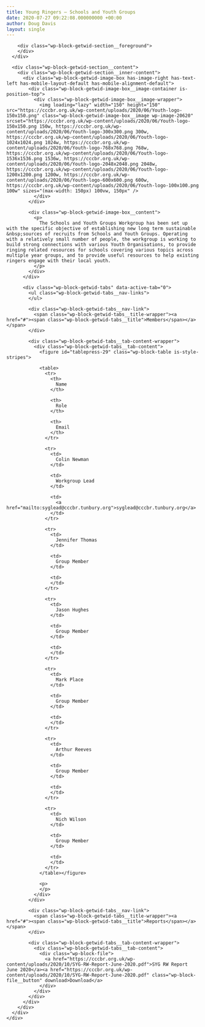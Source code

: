 ```yaml
---
title: Young Ringers – Schools and Youth Groups
date: 2020-07-27 09:22:08.000000000 +00:00
author: Doug Davis
layout: single
---
```

<div class="wp-block-getwid-section getwid-section-content-custom-width">
  <div class="wp-block-getwid-section__wrapper">
    <div class="wp-block-getwid-section__inner-wrapper" style="max-width:1100px">
      <div class="wp-block-getwid-section__background-holder">
        <div class="wp-block-getwid-section__background">
        </div>
        
        <div class="wp-block-getwid-section__foreground">
        </div>
      </div>
      
      <div class="wp-block-getwid-section__content">
        <div class="wp-block-getwid-section__inner-content">
          <div class="wp-block-getwid-image-box has-image-right has-text-left has-mobile-layout-default has-mobile-alignment-default">
            <div class="wp-block-getwid-image-box__image-container is-position-top">
              <div class="wp-block-getwid-image-box__image-wrapper">
                <img loading="lazy" width="150" height="150" src="https://cccbr.org.uk/wp-content/uploads/2020/06/Youth-logo-150x150.png" class="wp-block-getwid-image-box__image wp-image-20620" srcset="https://cccbr.org.uk/wp-content/uploads/2020/06/Youth-logo-150x150.png 150w, https://cccbr.org.uk/wp-content/uploads/2020/06/Youth-logo-300x300.png 300w, https://cccbr.org.uk/wp-content/uploads/2020/06/Youth-logo-1024x1024.png 1024w, https://cccbr.org.uk/wp-content/uploads/2020/06/Youth-logo-768x768.png 768w, https://cccbr.org.uk/wp-content/uploads/2020/06/Youth-logo-1536x1536.png 1536w, https://cccbr.org.uk/wp-content/uploads/2020/06/Youth-logo-2048x2048.png 2048w, https://cccbr.org.uk/wp-content/uploads/2020/06/Youth-logo-1200x1200.png 1200w, https://cccbr.org.uk/wp-content/uploads/2020/06/Youth-logo-600x600.png 600w, https://cccbr.org.uk/wp-content/uploads/2020/06/Youth-logo-100x100.png 100w" sizes="(max-width: 150px) 100vw, 150px" />
              </div>
            </div>
            
            <div class="wp-block-getwid-image-box__content">
              <p>
                The Schools and Youth Groups Workgroup has been set up with the specific objective of establishing new long term sustainable &nbsp;sources of recruits from Schools and Youth Groups. Operating with a relatively small number of people, the workgroup is working to build strong connections with various Youth Organisations, to provide ringing related resources for schools covering various topics across multiple year groups, and to provide useful resources to help existing ringers engage with their local youth.
              </p>
            </div>
          </div>
          
          <div class="wp-block-getwid-tabs" data-active-tab="0">
            <ul class="wp-block-getwid-tabs__nav-links">
            </ul>
            
            <div class="wp-block-getwid-tabs__nav-link">
              <span class="wp-block-getwid-tabs__title-wrapper"><a href="#"><span class="wp-block-getwid-tabs__title">Members</span></a></span>
            </div>
            
            <div class="wp-block-getwid-tabs__tab-content-wrapper">
              <div class="wp-block-getwid-tabs__tab-content">
                <figure id="tablepress-29" class="wp-block-table is-style-stripes">
                
                <table>
                  <tr>
                    <th>
                      Name
                    </th>
                    
                    <th>
                      Role
                    </th>
                    
                    <th>
                      Email
                    </th>
                  </tr>
                  
                  <tr>
                    <td>
                      Colin Newman
                    </td>
                    
                    <td>
                      Workgroup Lead
                    </td>
                    
                    <td>
                      <a href="mailto:syglead@cccbr.tunbury.org">syglead@cccbr.tunbury.org</a>
                    </td>
                  </tr>
                  
                  <tr>
                    <td>
                      Jennifer Thomas
                    </td>
                    
                    <td>
                      Group Member
                    </td>
                    
                    <td>
                    </td>
                  </tr>
                  
                  <tr>
                    <td>
                      Jason Hughes
                    </td>
                    
                    <td>
                      Group Member
                    </td>
                    
                    <td>
                    </td>
                  </tr>
                  
                  <tr>
                    <td>
                      Mark Place
                    </td>
                    
                    <td>
                      Group Member
                    </td>
                    
                    <td>
                    </td>
                  </tr>
                  
                  <tr>
                    <td>
                      Arthur Reeves
                    </td>
                    
                    <td>
                      Group Member
                    </td>
                    
                    <td>
                    </td>
                  </tr>
                  
                  <tr>
                    <td>
                      Nich Wilson
                    </td>
                    
                    <td>
                      Group Member
                    </td>
                    
                    <td>
                    </td>
                  </tr>
                </table></figure> 
                
                <p>
                </p>
              </div>
            </div>
            
            <div class="wp-block-getwid-tabs__nav-link">
              <span class="wp-block-getwid-tabs__title-wrapper"><a href="#"><span class="wp-block-getwid-tabs__title">Reports</span></a></span>
            </div>
            
            <div class="wp-block-getwid-tabs__tab-content-wrapper">
              <div class="wp-block-getwid-tabs__tab-content">
                <div class="wp-block-file">
                  <a href="https://cccbr.org.uk/wp-content/uploads/2020/10/SYG-RW-Report-June-2020.pdf">SYG RW Report June 2020</a><a href="https://cccbr.org.uk/wp-content/uploads/2020/10/SYG-RW-Report-June-2020.pdf" class="wp-block-file__button" download>Download</a>
                </div>
              </div>
            </div>
          </div>
        </div>
      </div>
    </div>
  </div>
</div>
